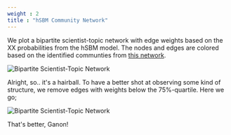 ```yaml
---
weight : 2
title : "hSBM Community Network"
---
```


We plot a bipartite scientist-topic network with edge weights based on the XX probabilities from the hSBM model. The nodes and edges are colored based on the identified communties from [this network](/docs/Analysis/nx_characteristic/community/community/#community-network).

![Bipartite Scientist-Topic Network](/bipartite_com_all.png)

Alright, so.. it's a hairball. To have a better shot at observing some kind of structure, we remove edges with weights below the 75%-quartile. Here we go;

![Bipartite Scientist-Topic Network](/bipartite_com_up.png)

That's better, Ganon! 